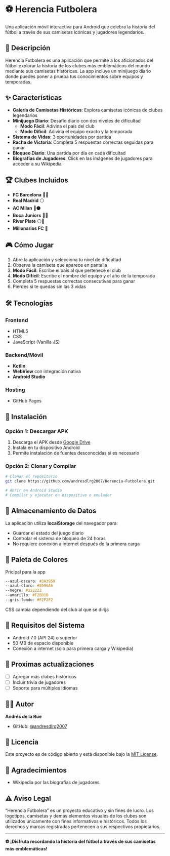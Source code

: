 # ⚽ Herencia Futbolera

Una aplicación móvil interactiva para Android que celebra la historia del fútbol a través de sus camisetas icónicas y jugadores legendarios.

## 📱 Descripción

Herencia Futbolera es una aplicación que permite a los aficionados del fútbol explorar la historia de los clubes más emblemáticos del mundo mediante sus camisetas históricas. La app incluye un minijuego diario donde puedes poner a prueba tus conocimientos sobre equipos y temporadas.

## ✨ Características

- **Galería de Camisetas Históricas**: Explora camisetas icónicas de clubes legendarios
- **Minijuego Diario**: Desafío diario con dos niveles de dificultad
  - **Modo Fácil**: Adivina el país del club
  - **Modo Difícil**: Adivina el equipo exacto y la temporada
- **Sistema de Vidas**: 3 oportunidades por partida
- **Racha de Victoria**: Completa 5 respuestas correctas seguidas para ganar
- **Bloqueo Diario**: Una partida por día en cada dificultad
- **Biografías de Jugadores**: Click en las imágenes de jugadores para acceder a su Wikipedia

## 🏆 Clubes Incluidos

- **FC Barcelona** 🔴🔵
- **Real Madrid** ⚪
- **AC Milan** 🔴⚫
- **Boca Juniors** 💙💛
- **River Plate** ⚪🔴
- **Millonarios FC** 💙

## 🎮 Cómo Jugar

1. Abre la aplicación y selecciona tu nivel de dificultad
2. Observa la camiseta que aparece en pantalla
3. **Modo Fácil**: Escribe el país al que pertenece el club
4. **Modo Difícil**: Escribe el nombre del equipo y el año de la temporada
5. Completa 5 respuestas correctas consecutivas para ganar
6. Pierdes si te quedas sin las 3 vidas

## 🛠️ Tecnologías

### Frontend
- HTML5
- CSS
- JavaScript (Vanilla JS)

### Backend/Móvil
- **Kotlin**
- **WebView** con integración nativa
- **Android Studio**

### Hosting
- GitHub Pages

## 🚀 Instalación

### Opción 1: Descargar APK
1. Descarga el APK desde [Google Drive](https://drive.google.com/file/d/157K7LcZ9-agI1Zl6GdrwQmWcrmm_iP9m/view?usp=sharing)
2. Instala en tu dispositivo Android
3. Permite instalación de fuentes desconocidas si es necesario

### Opción 2: Clonar y Compilar
```bash
# Clonar el repositorio
git clone https://github.com/andresdlrg2007/Herencia-Futbolera.git

# Abrir en Android Studio
# Compilar y ejecutar en dispositivo o emulador
```

## 💾 Almacenamiento de Datos

La aplicación utiliza **localStorage** del navegador para:
- Guardar el estado del juego diario
- Controlar el sistema de bloqueo de 24 horas
- No requiere conexión a internet después de la primera carga

## 🎨 Paleta de Colores
Pricipal para la app
```css
--azul-oscuro: #3A3959
--azul-claro: #8596A6
--negro: #222222
--amarillo: #F2BD1D
--gris-fondo: #F2F2F2
```
CSS cambia dependiendo del club al que se dirija

## 📱 Requisitos del Sistema

- Android 7.0 (API 24) o superior
- 50 MB de espacio disponible
- Conexión a internet (solo para primera carga y Wikipedia)

## 📝 Proximas actualizaciones

- [ ] Agregar más clubes históricos
- [ ] Incluir trivia de jugadores
- [ ] Soporte para múltiples idiomas

## 👨‍💻 Autor

**Andrés de la Rue**
- GitHub: [@andresdlrg2007](https://github.com/andresdlrg2007)

## 📄 Licencia

Este proyecto es de código abierto y está disponible bajo la [MIT License](LICENSE).

## 🙏 Agradecimientos

- Wikipedia por las biografías de jugadores

## ⚠️ Aviso Legal
“Herencia Futbolera” es un proyecto educativo y sin fines de lucro.
Los logotipos, camisetas y demás elementos visuales de los clubes son utilizados únicamente con fines informativos e históricos.
Todos los derechos y marcas registradas pertenecen a sus respectivos propietarios.



---

**⚽ ¡Disfruta recordando la historia del fútbol a través de sus camisetas más emblemáticas!**
